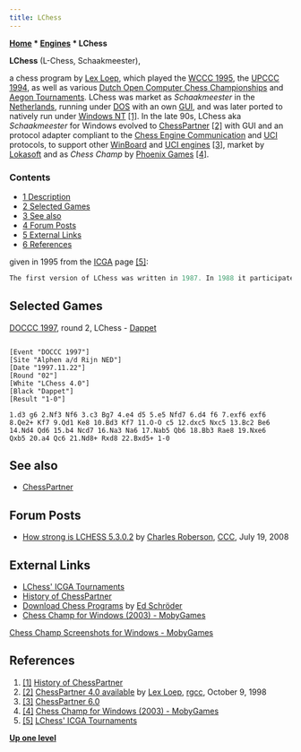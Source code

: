 ```yaml
---
title: LChess
---
```

**[Home](Home "Home") \* [Engines](Engines "Engines") \* LChess**


**LChess** (L-Chess, Schaakmeester),   

a chess program by [Lex Loep](Lex_Loep "Lex Loep"), which played the [WCCC 1995](WCCC_1995 "WCCC 1995"), the [UPCCC 1994](UPCCC_1994 "UPCCC 1994"), as well as various [Dutch Open Computer Chess Championships](Dutch_Open_Computer_Chess_Championship "Dutch Open Computer Chess Championship") and [Aegon Tournaments](Aegon_Tournaments "Aegon Tournaments"). LChess was market as *Schaakmeester* in the [Netherlands](https://en.wikipedia.org/wiki/Netherlands), running under [DOS](MS-DOS "MS-DOS") with an own [GUI](GUI "GUI"), and was later ported to natively run under [Windows NT](Windows "Windows") <a id="cite-note-1" href="#cite-ref-1">[1]</a>. In the late 90s, LChess aka *Schaakmeester* for Windows evolved to [ChessPartner](ChessPartner "ChessPartner") <a id="cite-note-2" href="#cite-ref-2">[2]</a> with GUI and an protocol adapter compliant to the [Chess Engine Communication](Chess_Engine_Communication_Protocol "Chess Engine Communication Protocol") and [UCI](UCI "UCI") protocols, to support other [WinBoard](Category:WinBoard "Category:WinBoard") and [UCI engines](Category:UCI "Category:UCI") <a id="cite-note-3" href="#cite-ref-3">[3]</a>, market by [Lokasoft](Lokasoft "Lokasoft") and as *Chess Champ* by [Phoenix Games](https://en.wikipedia.org/wiki/Tuna_Technologies) <a id="cite-note-4" href="#cite-ref-4">[4]</a>. 



### Contents


* [1 Description](#description)
* [2 Selected Games](#selected-games)
* [3 See also](#see-also)
* [4 Forum Posts](#forum-posts)
* [5 External Links](#external-links)
* [6 References](#references)






given in 1995 from the [ICGA](ICGA "ICGA") page <a id="cite-note-5" href="#cite-ref-5">[5]</a>:




```C++
The first version of LChess was written in 1987. In 1988 it participated for the first time in the Dutch Computer Chess Championship, ending 13th in a field of 16; the best result was in 1990 when it ended on a shared 3rd place. Lex Loep has steadily worked on the chess engine and the version which is playing in the WCCC has been ported to Windows NT. Techniques used by the chess engine include [alpha-beta](Alpha-Beta "Alpha-Beta") search, [iterative deepening](Iterative_Deepening "Iterative Deepening"), [PVS](Principal_Variation_Search "Principal Variation Search"), [null moves](Null_Move "Null Move") for [pruning](Null_Move_Pruning "Null Move Pruning") and [thread detection](Null_Move_Pruning#ThreatDetection "Null Move Pruning"), [history tables](History_Heuristic "History Heuristic"), [killer heuristics](Killer_Heuristic "Killer Heuristic"), [transposition tables](Transposition_Table "Transposition Table") and [refutation tables](Refutation_Table "Refutation Table"). Tactically the program plays very well, and is particularly good in finding mate threads. Positionally there is still a lot of work to do. On the Reinfeld test set it scores more than 80% with 1 minute CPU time on a [Pentium 90](X86 "X86"). Search speed is 30,000 - 50,000 [nodes/second](Nodes_per_Second "Nodes per Second"). [Ger Neef](index.php?title=Ger_Neef&action=edit&redlink=1 "Ger Neef (page does not exist)") wrote the user interface. 

```

## Selected Games


[DOCCC 1997](DOCCC_1997 "DOCCC 1997"), round 2, LChess - [Dappet](Dappet "Dappet")




```

[Event "DOCCC 1997"]
[Site "Alphen a/d Rijn NED"]
[Date "1997.11.22"]
[Round "02"]
[White "LChess 4.0"]
[Black "Dappet"]
[Result "1-0"]

1.d3 g6 2.Nf3 Nf6 3.c3 Bg7 4.e4 d5 5.e5 Nfd7 6.d4 f6 7.exf6 exf6 
8.Qe2+ Kf7 9.Qd1 Ke8 10.Bd3 Kf7 11.O-O c5 12.dxc5 Nxc5 13.Bc2 Be6 
14.Nd4 Qd6 15.b4 Ncd7 16.Na3 Na6 17.Nab5 Qb6 18.Bb3 Rae8 19.Nxe6 
Qxb5 20.a4 Qc6 21.Nd8+ Rxd8 22.Bxd5+ 1-0

```

## See also


* [ChessPartner](ChessPartner "ChessPartner")


## Forum Posts


* [How strong is LCHESS 5.3.0.2](http://www.talkchess.com/forum/viewtopic.php?t=22448) by [Charles Roberson](Charles_Roberson "Charles Roberson"), [CCC](CCC "CCC"), July 19, 2008


## External Links


* [LChess' ICGA Tournaments](https://www.game-ai-forum.org/icga-tournaments/program.php?id=193)
* [History of ChessPartner](http://www.lokasoft.nl/history.htm)
* [Download Chess Programs](http://www.top-5000.nl/cp.htm) by [Ed Schröder](Ed_Schroder "Ed Schroder")
* [Chess Champ for Windows (2003) - MobyGames](http://www.mobygames.com/game/windows/chess-champ)


 [Chess Champ Screenshots for Windows - MobyGames](http://www.mobygames.com/game/windows/chess-champ/screenshots/gameShotId,485483/)
## References


1. <a id="cite-ref-1" href="#cite-note-1">[1]</a> [History of ChessPartner](http://www.lokasoft.nl/history.htm)
2. <a id="cite-ref-2" href="#cite-note-2">[2]</a> [ChessPartner 4.0 available](http://groups.google.com/group/rec.games.chess.computer/browse_frm/thread/ccff9c16b2022c6a) by [Lex Loep](Lex_Loep "Lex Loep"), [rgcc](Computer_Chess_Forums "Computer Chess Forums"), October 9, 1998
3. <a id="cite-ref-3" href="#cite-note-3">[3]</a> [ChessPartner 6.0](http://www.lokasoft.nl/chesspartner.aspx)
4. <a id="cite-ref-4" href="#cite-note-4">[4]</a> [Chess Champ for Windows (2003) - MobyGames](http://www.mobygames.com/game/windows/chess-champ)
5. <a id="cite-ref-5" href="#cite-note-5">[5]</a> [LChess' ICGA Tournaments](https://www.game-ai-forum.org/icga-tournaments/program.php?id=193)

**[Up one level](Engines "Engines")**







 
